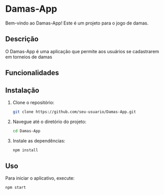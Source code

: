 # Damas-App

Bem-vindo ao Damas-App! Este é um projeto para o jogo de damas.

## Descrição

O Damas-App é uma aplicação que permite aos usuários se cadastrarem em torneios de damas

## Funcionalidades


## Instalação

1. Clone o repositório:
    ```sh
    git clone https://github.com/seu-usuario/Damas-App.git
    ```
2. Navegue até o diretório do projeto:
    ```sh
    cd Damas-App
    ```
3. Instale as dependências:
    ```sh
    npm install
    ```

## Uso

Para iniciar o aplicativo, execute:
```sh
npm start
```
